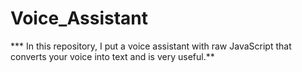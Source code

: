 # Voice_Assistant

*** In this repository, I put a voice assistant with raw JavaScript that converts your voice into text and is very useful.**